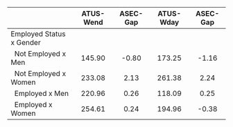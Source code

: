 
|                      |    ATUS-Wend |     ASEC-Gap |    ATUS-Wday |     ASEC-Gap |
| -------------------- | :----------: | :----------: | :----------: | :----------: |
| Employed Status x Gender |              |              |              |              |
| &nbsp;&nbsp;Not Employed x Men |       145.90 |        -0.80 |       173.25 |        -1.16 |
| &nbsp;&nbsp;Not Employed x Women |       233.08 |         2.13 |       261.38 |         2.24 |
| &nbsp;&nbsp;Employed x Men |       220.96 |         0.26 |       118.09 |         0.25 |
| &nbsp;&nbsp;Employed x Women |       254.61 |         0.24 |       194.96 |        -0.38 |

